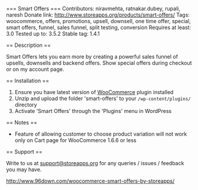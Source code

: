 === Smart Offers ===
Contributors: niravmehta, ratnakar.dubey, rupali, naresh
Donate link: http://www.storeapps.org/products/smart-offers/
Tags: woocommerce, offers, promotions, upsell, downsell, one time offer, special, smart offers, funnel, sales funnel, split testing, conversion
Requires at least: 3.0
Tested up to: 3.5.2
Stable tag: 1.4.1

== Description ==

Smart Offers lets you earn more by creating a powerful sales funnel of upsells, downsells and backend offers. Show special offers during checkout or on my account page.

== Installation ==

1. Ensure you have latest version of [WooCommerce](http://www.storeapps.org/woocommerce/) plugin installed
2. Unzip and upload the folder 'smart-offers' to your `/wp-content/plugins/` directory
3. Activate 'Smart Offers' through the 'Plugins' menu in WordPress

== Notes ==

* Feature of allowing customer to choose product variation will not work only on Cart page for WooCommerce 1.6.6 or less

== Support ==

Write to us at support@storeapps.org for any queries / issues / feedback you may have.


http://www.96down.com/woocommerce-smart-offers-by-storeapps/
